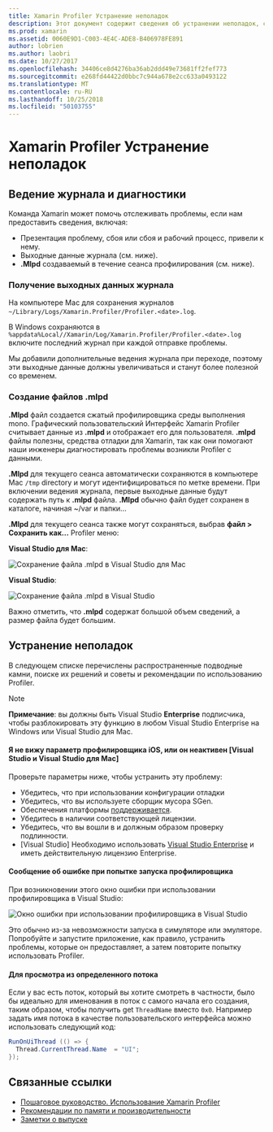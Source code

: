 ```yaml
---
title: Xamarin Profiler Устранение неполадок
description: Этот документ содержит сведения об устранении неполадок, связанных с Xamarin Profiler. Он описывает проблемы, связанные с ведения журнала и диагностики, интегрированной среды разработки и другим темам.
ms.prod: xamarin
ms.assetid: 0060E9D1-C003-4E4C-ADE8-B406978FE891
author: lobrien
ms.author: laobri
ms.date: 10/27/2017
ms.openlocfilehash: 34406ce8d4276ba36ab2ddd49e73681ff2fef773
ms.sourcegitcommit: e268fd44422d0bbc7c944a678e2cc633a0493122
ms.translationtype: MT
ms.contentlocale: ru-RU
ms.lasthandoff: 10/25/2018
ms.locfileid: "50103755"
---
```

# <a name="xamarin-profiler-troubleshooting"></a>Xamarin Profiler Устранение неполадок

## <a name="logging-and-diagnostics"></a>Ведение журнала и диагностики

Команда Xamarin может помочь отслеживать проблемы, если нам предоставить сведения, включая:

- Презентация проблему, сбоя или сбоя и рабочий процесс, привели к нему.
- Выходные данные журнала (см. ниже).
- **.Mlpd** создаваемый в течение сеанса профилирования (см. ниже).

### <a name="getting-log-outputs"></a>Получение выходных данных журнала

На компьютере Mac для сохранения журналов `~/Library/Logs/Xamarin.Profiler/Profiler.<date>.log`.

В Windows сохраняются в `%appdata%Local//Xamarin/Log/Xamarin.Profiler/Profiler.<date>.log` включите последний журнал при каждой отправке проблемы.

Мы добавили дополнительные ведения журнала при переходе, поэтому эти выходные данные должны увеличиваться и станут более полезной со временем.

<a name="gen_mlpd" />

### <a name="generating-mlpd-files"></a>Создание файлов .mlpd

**.Mlpd** файл создается сжатый профилировщика среды выполнения mono. Графический пользовательский Интерфейс Xamarin Profiler считывает данные из **.mlpd** и отображает его для пользователя. **.mlpd** файлы полезны, средства отладки для Xamarin, так как они помогают наши инженеры диагностировать проблемы возникли Profiler с данными.

**.Mlpd** для текущего сеанса автоматически сохраняются в компьютере Mac `/tmp` directory и могут идентифицироваться по метке времени. При включении ведения журнала, первые выходные данные будут содержать путь к **.mlpd** файла. **.Mlpd** обычно файл будет сохранен в каталоге, начиная ~/var и папки...

**.Mlpd** для текущего сеанса также могут сохраняться, выбрав **файл > Сохранить как...** Profiler меню:

**Visual Studio для Mac**:

![](troubleshooting-images/image17.png "Сохранение файла .mlpd в Visual Studio для Mac")

**Visual Studio**:

![](troubleshooting-images/image17-vs.png "Сохранение файла .mlpd в Visual Studio")

Важно отметить, что **.mlpd** содержат большой объем сведений, а размер файла будет большим.

## <a name="troubleshooting"></a>Устранение неполадок

В следующем списке перечислены распространенные подводные камни, поиске их решений и советы и рекомендации по использованию Profiler.

> [!NOTE]
> **Примечание**: вы должны быть Visual Studio **Enterprise** подписчика, чтобы разблокировать эту функцию в любом Visual Studio Enterprise на Windows или Visual Studio для Mac.

#### <a name="i-cant-see-the-ios-profiler-option-or-it-is-greyed-out-visual-studio-and-visual-studio-for-mac"></a>Я не вижу параметр профилировщика iOS, или он неактивен [Visual Studio и Visual Studio для Mac]

Проверьте параметры ниже, чтобы устранить эту проблему:

- Убедитесь, что при использовании конфигурации отладки
- Убедитесь, что вы используете сборщик мусора SGen.
- Обеспечения платформы [поддерживается](~/tools/profiler/index.md#Profiler_Support).
- Убедитесь в наличии соответствующей лицензии.
- Убедитесь, что вы вошли в и должным образом проверку подлинности.
- [Visual Studio] Необходимо использовать [Visual Studio Enterprise](https://visualstudio.microsoft.com/vs/enterprise/) и иметь действительную лицензию Enterprise.

#### <a name="i-get-an-error-when-i-try-to-launch-the-profiler"></a>Сообщение об ошибке при попытке запуска профилировщика

При возникновении этого окно ошибки при использовании профилировщика в Visual Studio:

![](troubleshooting-images/error.png "Окно ошибки при использовании профилировщика в Visual Studio")

Это обычно из-за невозможности запуска в симуляторе или эмуляторе. Попробуйте и запустите приложение, как правило, устранить проблемы, которые он предоставляет, а затем повторите попытку использовать Profiler.

#### <a name="to-watch-a-specific-thread"></a>Для просмотра из определенного потока

Если у вас есть поток, который вы хотите смотреть в частности, было бы идеально для именования в поток с самого начала его создания, таким образом, чтобы получить get `ThreadName` вместо `0x0`. Например задать имя потока в качестве пользовательского интерфейса можно использовать следующий код:

```csharp
RunOnUiThread (() => {
  Thread.CurrentThread.Name  = "UI";
});
```

## <a name="related-links"></a>Связанные ссылки

- [Пошаговое руководство. Использование Xamarin Profiler](~/tools/profiler/index.md)
- [Рекомендации по памяти и производительности](~/cross-platform/deploy-test/memory-perf-best-practices.md)
- [Заметки о выпуске](https://developer.xamarin.com/releases/profiler/preview/)
